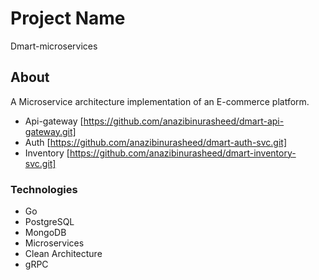 
# Project Name
Dmart-microservices
## About
A Microservice architecture implementation of an E-commerce platform.

- Api-gateway [https://github.com/anazibinurasheed/dmart-api-gateway.git]
- Auth [https://github.com/anazibinurasheed/dmart-auth-svc.git]
- Inventory [https://github.com/anazibinurasheed/dmart-inventory-svc.git]

### Technologies

- Go
- PostgreSQL
- MongoDB
- Microservices
- Clean Architecture
- gRPC